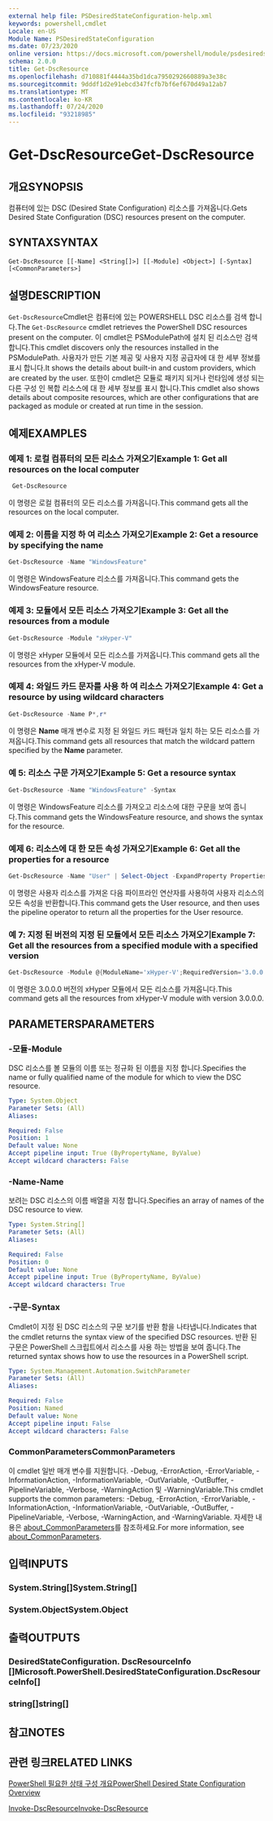 ```yaml
---
external help file: PSDesiredStateConfiguration-help.xml
keywords: powershell,cmdlet
Locale: en-US
Module Name: PSDesiredStateConfiguration
ms.date: 07/23/2020
online version: https://docs.microsoft.com/powershell/module/psdesiredstateconfiguration/get-dscresource?view=powershell-7&WT.mc_id=ps-gethelp
schema: 2.0.0
title: Get-DscResource
ms.openlocfilehash: d710881f4444a35bd1dca7950292660889a3e38c
ms.sourcegitcommit: 9dddf1d2e91ebcd347fcfb7bf6ef670d49a12ab7
ms.translationtype: MT
ms.contentlocale: ko-KR
ms.lasthandoff: 07/24/2020
ms.locfileid: "93218985"
---
```

# <span data-ttu-id="2226f-103">Get-DscResource</span><span class="sxs-lookup"><span data-stu-id="2226f-103">Get-DscResource</span></span>

## <span data-ttu-id="2226f-104">개요</span><span class="sxs-lookup"><span data-stu-id="2226f-104">SYNOPSIS</span></span>
<span data-ttu-id="2226f-105">컴퓨터에 있는 DSC (Desired State Configuration) 리소스를 가져옵니다.</span><span class="sxs-lookup"><span data-stu-id="2226f-105">Gets Desired State Configuration (DSC) resources present on the computer.</span></span>

## <span data-ttu-id="2226f-106">SYNTAX</span><span class="sxs-lookup"><span data-stu-id="2226f-106">SYNTAX</span></span>

```
Get-DscResource [[-Name] <String[]>] [[-Module] <Object>] [-Syntax] [<CommonParameters>]
```

## <span data-ttu-id="2226f-107">설명</span><span class="sxs-lookup"><span data-stu-id="2226f-107">DESCRIPTION</span></span>

<span data-ttu-id="2226f-108">`Get-DscResource`Cmdlet은 컴퓨터에 있는 POWERSHELL DSC 리소스를 검색 합니다.</span><span class="sxs-lookup"><span data-stu-id="2226f-108">The `Get-DscResource` cmdlet retrieves the PowerShell DSC resources present on the computer.</span></span> <span data-ttu-id="2226f-109">이 cmdlet은 PSModulePath에 설치 된 리소스만 검색 합니다.</span><span class="sxs-lookup"><span data-stu-id="2226f-109">This cmdlet discovers only the resources installed in the PSModulePath.</span></span> <span data-ttu-id="2226f-110">사용자가 만든 기본 제공 및 사용자 지정 공급자에 대 한 세부 정보를 표시 합니다.</span><span class="sxs-lookup"><span data-stu-id="2226f-110">It shows the details about built-in and custom providers, which are created by the user.</span></span> <span data-ttu-id="2226f-111">또한이 cmdlet은 모듈로 패키지 되거나 런타임에 생성 되는 다른 구성 인 복합 리소스에 대 한 세부 정보를 표시 합니다.</span><span class="sxs-lookup"><span data-stu-id="2226f-111">This cmdlet also shows details about composite resources, which are other configurations that are packaged as module or created at run time in the session.</span></span>

## <span data-ttu-id="2226f-112">예제</span><span class="sxs-lookup"><span data-stu-id="2226f-112">EXAMPLES</span></span>

### <span data-ttu-id="2226f-113">예제 1: 로컬 컴퓨터의 모든 리소스 가져오기</span><span class="sxs-lookup"><span data-stu-id="2226f-113">Example 1: Get all resources on the local computer</span></span>

```powershell
 Get-DscResource
```

<span data-ttu-id="2226f-114">이 명령은 로컬 컴퓨터의 모든 리소스를 가져옵니다.</span><span class="sxs-lookup"><span data-stu-id="2226f-114">This command gets all the resources on the local computer.</span></span>

### <span data-ttu-id="2226f-115">예제 2: 이름을 지정 하 여 리소스 가져오기</span><span class="sxs-lookup"><span data-stu-id="2226f-115">Example 2: Get a resource by specifying the name</span></span>

```powershell
Get-DscResource -Name "WindowsFeature"
```

<span data-ttu-id="2226f-116">이 명령은 WindowsFeature 리소스를 가져옵니다.</span><span class="sxs-lookup"><span data-stu-id="2226f-116">This command gets the WindowsFeature resource.</span></span>

### <span data-ttu-id="2226f-117">예제 3: 모듈에서 모든 리소스 가져오기</span><span class="sxs-lookup"><span data-stu-id="2226f-117">Example 3: Get all the resources from a module</span></span>

```powershell
Get-DscResource -Module "xHyper-V"
```

<span data-ttu-id="2226f-118">이 명령은 xHyper 모듈에서 모든 리소스를 가져옵니다.</span><span class="sxs-lookup"><span data-stu-id="2226f-118">This command gets all the resources from the xHyper-V module.</span></span>

### <span data-ttu-id="2226f-119">예제 4: 와일드 카드 문자를 사용 하 여 리소스 가져오기</span><span class="sxs-lookup"><span data-stu-id="2226f-119">Example 4: Get a resource by using wildcard characters</span></span>

```powershell
Get-DscResource -Name P*,r*
```

<span data-ttu-id="2226f-120">이 명령은 **Name** 매개 변수로 지정 된 와일드 카드 패턴과 일치 하는 모든 리소스를 가져옵니다.</span><span class="sxs-lookup"><span data-stu-id="2226f-120">This command gets all resources that match the wildcard pattern specified by the **Name** parameter.</span></span>

### <span data-ttu-id="2226f-121">예 5: 리소스 구문 가져오기</span><span class="sxs-lookup"><span data-stu-id="2226f-121">Example 5: Get a resource syntax</span></span>

```powershell
Get-DscResource -Name "WindowsFeature" -Syntax
```

<span data-ttu-id="2226f-122">이 명령은 WindowsFeature 리소스를 가져오고 리소스에 대한 구문을 보여 줍니다.</span><span class="sxs-lookup"><span data-stu-id="2226f-122">This command gets the WindowsFeature resource, and shows the syntax for the resource.</span></span>

### <span data-ttu-id="2226f-123">예제 6: 리소스에 대 한 모든 속성 가져오기</span><span class="sxs-lookup"><span data-stu-id="2226f-123">Example 6: Get all the properties for a resource</span></span>

```powershell
Get-DscResource -Name "User" | Select-Object -ExpandProperty Properties
```

<span data-ttu-id="2226f-124">이 명령은 사용자 리소스를 가져온 다음 파이프라인 연산자를 사용하여 사용자 리소스의 모든 속성을 반환합니다.</span><span class="sxs-lookup"><span data-stu-id="2226f-124">This command gets the User resource, and then uses the pipeline operator to return all the properties for the User resource.</span></span>

### <span data-ttu-id="2226f-125">예 7: 지정 된 버전의 지정 된 모듈에서 모든 리소스 가져오기</span><span class="sxs-lookup"><span data-stu-id="2226f-125">Example 7: Get all the resources from a specified module with a specified version</span></span>

```powershell
Get-DscResource -Module @{ModuleName='xHyper-V';RequiredVersion='3.0.0.0'}
```

<span data-ttu-id="2226f-126">이 명령은 3.0.0.0 버전의 xHyper 모듈에서 모든 리소스를 가져옵니다.</span><span class="sxs-lookup"><span data-stu-id="2226f-126">This command gets all the resources from xHyper-V module with version 3.0.0.0.</span></span>

## <span data-ttu-id="2226f-127">PARAMETERS</span><span class="sxs-lookup"><span data-stu-id="2226f-127">PARAMETERS</span></span>

### <span data-ttu-id="2226f-128">-모듈</span><span class="sxs-lookup"><span data-stu-id="2226f-128">-Module</span></span>

<span data-ttu-id="2226f-129">DSC 리소스를 볼 모듈의 이름 또는 정규화 된 이름을 지정 합니다.</span><span class="sxs-lookup"><span data-stu-id="2226f-129">Specifies the name or fully qualified name of the module for which to view the DSC resource.</span></span>

```yaml
Type: System.Object
Parameter Sets: (All)
Aliases:

Required: False
Position: 1
Default value: None
Accept pipeline input: True (ByPropertyName, ByValue)
Accept wildcard characters: False
```

### <span data-ttu-id="2226f-130">-Name</span><span class="sxs-lookup"><span data-stu-id="2226f-130">-Name</span></span>

<span data-ttu-id="2226f-131">보려는 DSC 리소스의 이름 배열을 지정 합니다.</span><span class="sxs-lookup"><span data-stu-id="2226f-131">Specifies an array of names of the DSC resource to view.</span></span>

```yaml
Type: System.String[]
Parameter Sets: (All)
Aliases:

Required: False
Position: 0
Default value: None
Accept pipeline input: True (ByPropertyName, ByValue)
Accept wildcard characters: True
```

### <span data-ttu-id="2226f-132">-구문</span><span class="sxs-lookup"><span data-stu-id="2226f-132">-Syntax</span></span>

<span data-ttu-id="2226f-133">Cmdlet이 지정 된 DSC 리소스의 구문 보기를 반환 함을 나타냅니다.</span><span class="sxs-lookup"><span data-stu-id="2226f-133">Indicates that the cmdlet returns the syntax view of the specified DSC resources.</span></span> <span data-ttu-id="2226f-134">반환 된 구문은 PowerShell 스크립트에서 리소스를 사용 하는 방법을 보여 줍니다.</span><span class="sxs-lookup"><span data-stu-id="2226f-134">The returned syntax shows how to use the resources in a PowerShell script.</span></span>

```yaml
Type: System.Management.Automation.SwitchParameter
Parameter Sets: (All)
Aliases:

Required: False
Position: Named
Default value: None
Accept pipeline input: False
Accept wildcard characters: False
```

### <span data-ttu-id="2226f-135">CommonParameters</span><span class="sxs-lookup"><span data-stu-id="2226f-135">CommonParameters</span></span>

<span data-ttu-id="2226f-136">이 cmdlet 일반 매개 변수를 지원합니다. -Debug, -ErrorAction, -ErrorVariable, -InformationAction, -InformationVariable, -OutVariable, -OutBuffer, -PipelineVariable, -Verbose, -WarningAction 및 -WarningVariable.</span><span class="sxs-lookup"><span data-stu-id="2226f-136">This cmdlet supports the common parameters: -Debug, -ErrorAction, -ErrorVariable, -InformationAction, -InformationVariable, -OutVariable, -OutBuffer, -PipelineVariable, -Verbose, -WarningAction, and -WarningVariable.</span></span> <span data-ttu-id="2226f-137">자세한 내용은 [about_CommonParameters](https://go.microsoft.com/fwlink/?LinkID=113216)를 참조하세요.</span><span class="sxs-lookup"><span data-stu-id="2226f-137">For more information, see [about_CommonParameters](https://go.microsoft.com/fwlink/?LinkID=113216).</span></span>

## <span data-ttu-id="2226f-138">입력</span><span class="sxs-lookup"><span data-stu-id="2226f-138">INPUTS</span></span>

### <span data-ttu-id="2226f-139">System.String[]</span><span class="sxs-lookup"><span data-stu-id="2226f-139">System.String[]</span></span>

### <span data-ttu-id="2226f-140">System.Object</span><span class="sxs-lookup"><span data-stu-id="2226f-140">System.Object</span></span>

## <span data-ttu-id="2226f-141">출력</span><span class="sxs-lookup"><span data-stu-id="2226f-141">OUTPUTS</span></span>

### <span data-ttu-id="2226f-142">DesiredStateConfiguration. DscResourceInfo []</span><span class="sxs-lookup"><span data-stu-id="2226f-142">Microsoft.PowerShell.DesiredStateConfiguration.DscResourceInfo[]</span></span>

### <span data-ttu-id="2226f-143">string[]</span><span class="sxs-lookup"><span data-stu-id="2226f-143">string[]</span></span>

## <span data-ttu-id="2226f-144">참고</span><span class="sxs-lookup"><span data-stu-id="2226f-144">NOTES</span></span>

## <span data-ttu-id="2226f-145">관련 링크</span><span class="sxs-lookup"><span data-stu-id="2226f-145">RELATED LINKS</span></span>

[<span data-ttu-id="2226f-146">PowerShell 필요한 상태 구성 개요</span><span class="sxs-lookup"><span data-stu-id="2226f-146">PowerShell Desired State Configuration Overview</span></span>](/powershell/scripting/dsc/overview/overview)

[<span data-ttu-id="2226f-147">Invoke-DscResource</span><span class="sxs-lookup"><span data-stu-id="2226f-147">Invoke-DscResource</span></span>](/powershell/module/PSDesiredStateConfiguration/Invoke-DscResource)
